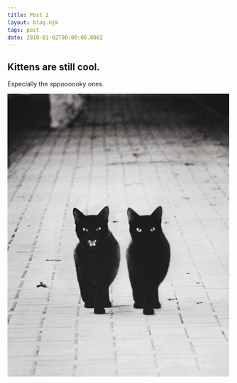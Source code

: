 ```yaml
---
title: Post 2
layout: blog.njk
tags: post
date: 2018-01-02T00:00:00.000Z
---
```


## Kittens are still cool.

Especially the sppoooooky ones.

![spooky kitty](/images/kitty-3.jpg)
